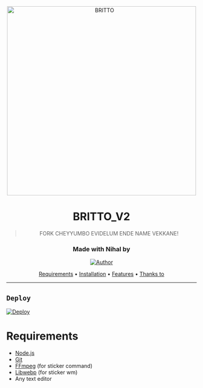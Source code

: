 <div align="center">
<img src="https://i.imgur.com/XoPG8mq.jpeg" alt="BRITTO" width="500" />

# BRITTO_V2

> FORK CHEYYUMBO EVIDELUM ENDE NAME VEKKANE!
>
>

<h3 align="center">Made with Nihal by</h3>
<p align="center">


<p align="center">
  <a href="https://github.com/Nino-chan02"><img title="Author" src="https://img.shields.io/badge/Author-Marz-purple.svg?style=for-the-badge&logo=github" /></a>

<p align="center">
  <a href="https://github.com/Nino-chan02/NinoWangy#requirements">Requirements</a> •
  <a href="https://github.com/Nino-chan02/NinoWangy#instalasi">Installation</a> •
  <a href="https://github.com/Nino-chan02/NinoWangy#features">Features</a> •
  <a href="https://github.com/Nino-chan02/NinoWangy#thanks-to">Thanks to</a>
</p>
</div>


---
## `Deploy`
[![Deploy](https://www.herokucdn.com/deploy/button.svg)](https://heroku.com/deploy?template=https://github.com/MuhammedNihaljr/britto_v2/)


# Requirements
* [Node.js](https://nodejs.org/en/)
* [Git](https://git-scm.com/downloads)
* [FFmpeg](https://github.com/BtbN/FFmpeg-Builds/releases) (for sticker command)
* [Libwebp](https://developers.google.com/speed/webp/download) (for sticker wm)
* Any text editor


